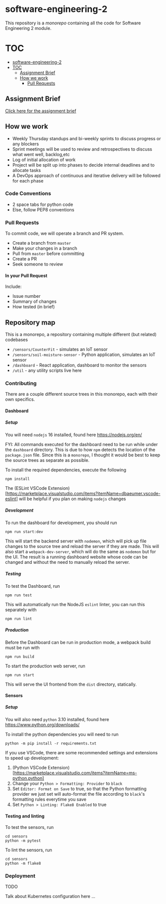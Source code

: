 # software-engineering-2

This repository is a _monorepo_ containing all the code for Software Engineering 2 module.

# TOC

  - [software-engineering-2](#software-engineering-2)
  - [TOC](#toc)
    - [Assignment Brief](#assignment-brief)
    - [How we work](#how-we-work)
      - [Pull Requests](#pull-requests)

## Assignment Brief

[Click here for the assignment brief](https://vle.exeter.ac.uk/pluginfile.php/3353859/mod_resource/content/0/ECM3440%20Assessment%202022.pdf)

## How we work

 - Weekly Thursday standups and bi-weekly sprints to discuss progress or any blockers
 - Sprint meetings will be used to review and retrospectives to discuss what went well, backlog,etc
 - Log of initial allocation of work
 - Project will be split up into phases to decide internal deadlines and to allocate tasks
 - A DevOps approach of continuous and iterative delivery will be followed for each phase

### Code Conventions
 - 2 space tabs for python code
 - Else, follow PEP8 conventions

### Pull Requests

To commit code, we will operate a branch and PR system. 

 - Create a branch from `master`
 - Make your changes in a branch
 - Pull from `master` before committing
 - Create a PR
 - Seek someone to review

#### In your Pull Request

Include:
 - Issue number
 - Summary of changes
 - How tested (in brief)
## Repository map
This is a monorepo, a repository containing multiple different (but related) codebases

 - `/sensors/CounterFit` - simulates an IoT sensor
 - `/sensors/soil-moisture-sensor` - Python application, simulates an IoT sensor
 - `/dashboard` - React application, dashboard to monitor the sensors
 - `/util` - any utility scripts live here

### Contributing

There are a couple different source trees in this monorepo, each with their own specifics.

#### Dashboard

##### Setup
You will need `nodejs` 16 installed, found here https://nodejs.org/en/

FYI: All commands executed for the dashboard need to be run while under the `dashboard` directory. This is due to how `npm` detects the location of the `package.json` file. Since this is a `monorepo`, I thought it would be best to keep the source trees as separate as possible.

To install the required dependencies, execute the following
```
npm install
```

The (ESLint VSCode Extension)[https://marketplace.visualstudio.com/items?itemName=dbaeumer.vscode-eslint] will be helpful if you plan on making `nodejs` changes

##### Development
To run the dashboard for development, you should run
```
npm run start:dev
```

This will start the backend server with `nodemon`, which will pick up file changes to the source tree and reload the server if they are made. This will also start a `webpack-dev-server`, which will do the same as `nodemon` but for the UI. The result is a running dashboard website whose code can be changed and without the need to manually reload the server.

##### Testing
To test the Dashboard, run
```
npm run test
```

This will automatically run the NodeJS `eslint` linter, you can run this separately with
```
npm run lint
```

##### Production
Before the Dashboard can be run in production mode, a webpack build must be run with
```
npm run build
```

To start the production web server, run
```
npm run start
```

This will serve the UI frontend from the `dist` directory, statically.

#### Sensors
##### Setup
You will also need `python` 3.10 installed, found here https://www.python.org/downloads/

To install the python dependencies you will need to run
```
python -m pip install -r requirements.txt
```

If you use VSCode, there are some recommended settings and extensions to speed up development:
 1. (Python VSCode Extension)[https://marketplace.visualstudio.com/items?itemName=ms-python.python]
 3. Change your `Python > Formatting: Provider` to `black`
 4. Set `Editor: Format on Save` to true, so that the Python formatting provider we just set will auto-format the file according to `black`'s formatting rules everytime you save
 5. Set `Python > Linting: Flake8 Enabled` to true

#### Testing and linting
To test the sensors, run
```
cd sensors
python -m pytest
```

To lint the sensors, run
```
cd sensors
python -m flake8
```

### Deployment

 TODO

Talk about Kubernetes configuration here ...

